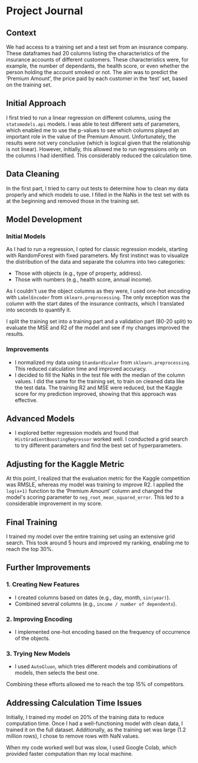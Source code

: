 # Project Journal

## Context
We had access to a training set and a test set from an insurance company. These dataframes had 20 columns listing the characteristics of the insurance accounts of different customers. These characteristics were, for example, the number of dependants, the health score, or even whether the person holding the account smoked or not. The aim was to predict the ‘Premium Amount’, the price paid by each customer in the ‘test’ set, based on the training set.

## Initial Approach
I first tried to run a linear regression on different columns, using the `statsmodels.api` models. I was able to test different sets of parameters, which enabled me to use the p-values to see which columns played an important role in the value of the Premium Amount. Unfortunately, the results were not very conclusive (which is logical given that the relationship is not linear). However, initially, this allowed me to run regressions only on the columns I had identified. This considerably reduced the calculation time.

## Data Cleaning
In the first part, I tried to carry out tests to determine how to clean my data properly and which models to use. I filled in the NaNs in the test set with `0`s at the beginning and removed those in the training set.

## Model Development
### Initial Models
As I had to run a regression, I opted for classic regression models, starting with RandomForest with fixed parameters. My first instinct was to visualize the distribution of the data and separate the columns into two categories:
- Those with objects (e.g., type of property, address).
- Those with numbers (e.g., health score, annual income).

As I couldn't use the object columns as they were, I used one-hot encoding with `LabelEncoder` from `sklearn.preprocessing`. The only exception was the column with the start dates of the insurance contracts, which I translated into seconds to quantify it.

I split the training set into a training part and a validation part (80-20 split) to evaluate the MSE and R2 of the model and see if my changes improved the results.

### Improvements
- I normalized my data using `StandardScaler` from `sklearn.preprocessing`. This reduced calculation time and improved accuracy.
- I decided to fill the NaNs in the test file with the median of the column values. I did the same for the training set, to train on cleaned data like the test data. The training R2 and MSE were reduced, but the Kaggle score for my prediction improved, showing that this approach was effective.

## Advanced Models
- I explored better regression models and found that `HistGradientBoostingRegressor` worked well. I conducted a grid search to try different parameters and find the best set of hyperparameters.

## Adjusting for the Kaggle Metric
At this point, I realized that the evaluation metric for the Kaggle competition was RMSLE, whereas my model was training to improve R2. I applied the `log(x+1)` function to the ‘Premium Amount’ column and changed the model's scoring parameter to `neg_root_mean_squared_error`. This led to a considerable improvement in my score.

## Final Training
I trained my model over the entire training set using an extensive grid search. This took around 5 hours and improved my ranking, enabling me to reach the top 30%.

## Further Improvements
### 1. Creating New Features
- I created columns based on dates (e.g., day, month, `sin(year)`).
- Combined several columns (e.g., `income / number of dependents`).

### 2. Improving Encoding
- I implemented one-hot encoding based on the frequency of occurrence of the objects.

### 3. Trying New Models
- I used `AutoGluon`, which tries different models and combinations of models, then selects the best one.

Combining these efforts allowed me to reach the top 15% of competitors.

## Addressing Calculation Time Issues
Initially, I trained my model on 20% of the training data to reduce computation time. Once I had a well-functioning model with clean data, I trained it on the full dataset. Additionally, as the training set was large (1.2 million rows), I chose to remove rows with NaN values.

When my code worked well but was slow, I used Google Colab, which provided faster computation than my local machine.

